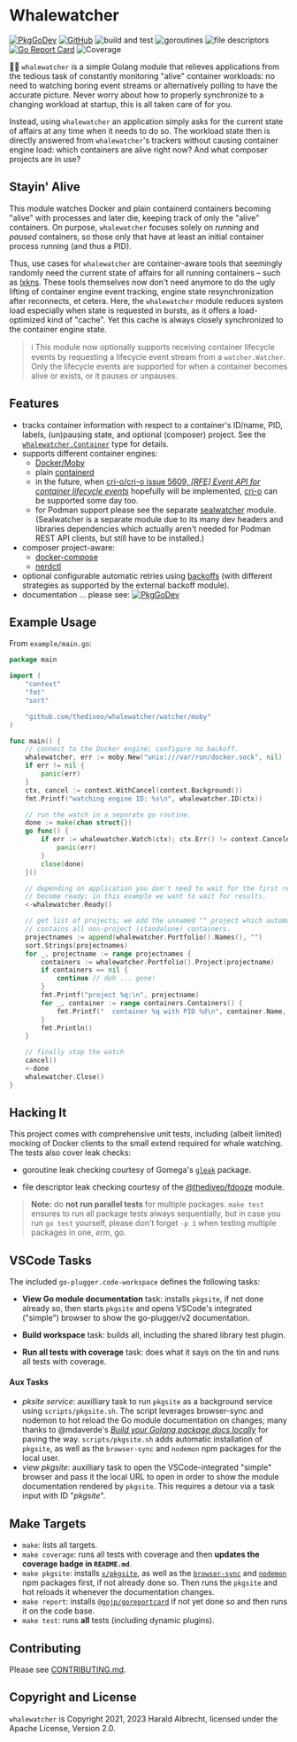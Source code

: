 # Whalewatcher
[![PkgGoDev](https://pkg.go.dev/badge/github.com/thediveo/whalewatcher)](https://pkg.go.dev/github.com/thediveo/whalewatcher)
[![GitHub](https://img.shields.io/github/license/thediveo/whalewatcher)](https://img.shields.io/github/license/thediveo/whalewatcher)
![build and test](https://github.com/thediveo/whalewatcher/workflows/build%20and%20test/badge.svg?branch=master)
![goroutines](https://img.shields.io/badge/go%20routines-not%20leaking-success)
![file descriptors](https://img.shields.io/badge/file%20descriptors-not%20leaking-success)
[![Go Report Card](https://goreportcard.com/badge/github.com/thediveo/whalewatcher)](https://goreportcard.com/report/github.com/thediveo/whalewatcher)
![Coverage](https://img.shields.io/badge/Coverage-90.7%25-brightgreen)

🔭🐋 `whalewatcher` is a simple Golang module that relieves applications from
the tedious task of constantly monitoring "alive" container workloads: no need
to watching boring event streams or alternatively polling to have the accurate
picture. Never worry about how to properly synchronize to a changing workload at
startup, this is all taken care of for you.

Instead, using `whalewatcher` an application simply asks for the current state
of affairs at any time when it needs to do so. The workload state then is
directly answered from `whalewatcher`'s trackers without causing container
engine load: which containers are alive right now? And what composer projects
are in use?

## Stayin' Alive

This module watches Docker and plain containerd containers becoming "alive" with
processes and later die, keeping track of only the "alive" containers. On
purpose, `whalewatcher` focuses solely on _running_ and _paused_ containers, so
those only that have at least an initial container process running (and thus a
PID).

Thus, use cases for `whalewatcher` are container-aware tools that seemingly
randomly need the current state of affairs for all running containers – such as
[lxkns](https://github.com/thediveo/lxkns). These tools themselves now don't
need anymore to do the ugly lifting of container engine event tracking, engine
state resynchronization after reconnects, et cetera. Here, the `whalewatcher`
module reduces system load especially when state is requested in bursts, as it
offers a load-optimized kind of "cache". Yet this cache is always closely
synchronized to the container engine state.

> ℹ️ This module now optionally supports receiving container lifecycle events by
> requesting a lifecycle event stream from a `watcher.Watcher`. Only the
> lifecycle events are supported for when a container becomes alive or exists,
> or it pauses or unpauses.

## Features

- tracks container information with respect to a container's ID/name, PID,
  labels, (un)pausing state, and optional (composer) project. See the
  [`whalewatcher.Container`](https://pkg.go.dev/github.com/thediveo/whalewatcher#Container)
  type for details.
- supports different container engines:
  - [Docker/Moby](https://github.com/moby/moby)
  - plain [containerd](https://github.com/containerd/containerd)
  - in the future, when [cri-o/cri-o issue 5609, _[RFE] Event API for container
    lifecycle events_](https://github.com/cri-o/cri-o/issues/5609) hopefully
    will be implemented, [cri-o](https://cri-o.io/) can be supported some day
    too.
  - for Podman support please see the separate
    [sealwatcher](https://github.com/thediveo/sealwatcher) module. (Sealwatcher
    is a separate module due to its many dev headers and libraries dependencies
    which actually aren't needed for Podman REST API clients, but still have to
    be installed.)
- composer project-aware:
  - [docker-compose](https://docs.docker.com/compose/)
  - [nerdctl](https://github.com/containerd/nerdctl)
- optional configurable automatic retries using
  [backoffs](github.com/cenkalti/backoff) (with different strategies as
  supported by the external backoff module).
- documentation ... please see:
  [![PkgGoDev](https://pkg.go.dev/badge/github.com/thediveo/whalewatcher)](https://pkg.go.dev/github.com/thediveo/whalewatcher)

## Example Usage

From `example/main.go`:

```go
package main

import (
    "context"
    "fmt"
    "sort"

    "github.com/thediveo/whalewatcher/watcher/moby"
)

func main() {
    // connect to the Docker engine; configure no backoff.
    whalewatcher, err := moby.New("unix:///var/run/docker.sock", nil)
    if err != nil {
        panic(err)
    }
    ctx, cancel := context.WithCancel(context.Background())
    fmt.Printf("watching engine ID: %s\n", whalewatcher.ID(ctx))

    // run the watch in a separate go routine.
    done := make(chan struct{})
    go func() {
        if err := whalewatcher.Watch(ctx); ctx.Err() != context.Canceled {
            panic(err)
        }
        close(done)
    }()

    // depending on application you don't need to wait for the first results to
    // become ready; in this example we want to wait for results.
    <-whalewatcher.Ready()

    // get list of projects; we add the unnamed "" project which automatically
    // contains all non-project (standalone) containers.
    projectnames := append(whalewatcher.Portfolio().Names(), "")
    sort.Strings(projectnames)
    for _, projectname := range projectnames {
        containers := whalewatcher.Portfolio().Project(projectname)
        if containers == nil {
            continue // doh ... gone!
        }
        fmt.Printf("project %q:\n", projectname)
        for _, container := range containers.Containers() {
            fmt.Printf("  container %q with PID %d\n", container.Name, container.PID)
        }
        fmt.Println()
    }

    // finally stop the watch
    cancel()
    <-done
    whalewatcher.Close()
}
```

## Hacking It

This project comes with comprehensive unit tests, including (albeit limited)
mocking of Docker clients to the small extend required for whale watching. The
tests also cover leak checks:

* goroutine leak checking courtesy of Gomega's
  [`gleak`](https://onsi.github.io/gomega/#codegleakcode-finding-leaked-goroutines)
  package.

* file descriptor leak checking courtesy of the
  [@thediveo/fdooze](https://github.com/thediveo/fdooze) module.

> **Note:** do **not run parallel tests** for multiple packages. `make test`
ensures to run all package tests always sequentially, but in case you run `go
test` yourself, please don't forget `-p 1` when testing multiple packages in
one, _erm_, go.

## VSCode Tasks

The included `go-plugger.code-workspace` defines the following tasks:

- **View Go module documentation** task: installs `pkgsite`, if not done already
  so, then starts `pkgsite` and opens VSCode's integrated ("simple") browser to
  show the go-plugger/v2 documentation.

- **Build workspace** task: builds all, including the shared library test
  plugin.

- **Run all tests with coverage** task: does what it says on the tin and runs
  all tests with coverage.

#### Aux Tasks

- _pksite service_: auxilliary task to run `pkgsite` as a background service
  using `scripts/pkgsite.sh`. The script leverages browser-sync and nodemon to
  hot reload the Go module documentation on changes; many thanks to @mdaverde's
  [_Build your Golang package docs
  locally_](https://mdaverde.com/posts/golang-local-docs) for paving the way.
  `scripts/pkgsite.sh` adds automatic installation of `pkgsite`, as well as the
  `browser-sync` and `nodemon` npm packages for the local user.
- _view pkgsite_: auxilliary task to open the VSCode-integrated "simple" browser
  and pass it the local URL to open in order to show the module documentation
  rendered by `pkgsite`. This requires a detour via a task input with ID
  "_pkgsite_".

## Make Targets

- `make`: lists all targets.
- `make coverage`: runs all tests with coverage and then **updates the coverage
  badge in `README.md`**.
- `make pkgsite`: installs [`x/pkgsite`](golang.org/x/pkgsite/cmd/pkgsite), as
  well as the [`browser-sync`](https://www.npmjs.com/package/browser-sync) and
  [`nodemon`](https://www.npmjs.com/package/nodemon) npm packages first, if not
  already done so. Then runs the `pkgsite` and hot reloads it whenever the
  documentation changes.
- `make report`: installs
  [`@gojp/goreportcard`](https://github.com/gojp/goreportcard) if not yet done
  so and then runs it on the code base.
- `make test`: runs **all** tests (including dynamic plugins).

## Contributing

Please see [CONTRIBUTING.md](CONTRIBUTING.md).

## Copyright and License

`whalewatcher` is Copyright 2021, 2023 Harald Albrecht, licensed under the
Apache License, Version 2.0.
